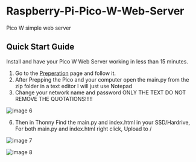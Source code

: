 # Raspberry-Pi-Pico-W-Web-Server
Pico W simple web server 

## Quick Start Guide
Install and have your Pico W Web Server working in less than 15 minutes.

1. Go to the [Preperation](https://github.com/Master629/Raspberry-Pi-Pico-W-Web-Server/blob/main/Preparing%20your%20Pico%20and%20computer.md) page and follow it.
2. After Prepping the Pico and your computer open the main.py from the zip folder in a text editor I will just use Notepad
3. Change your network name and password ONLY THE TEXT DO NOT REMOVE THE QUOTATIONS!!!!!
   

![image 6](https://github.com/Master629/Raspberry-Pi-Pico-W-Web-Server/assets/125476463/138503cb-94b2-476d-893b-efb747bbd379)


6. Then in Thonny Find the main.py and index.html in your SSD/Hardrive, For both main.py and index.html right click, Upload to /

![image 7](https://github.com/Master629/Raspberry-Pi-Pico-W-Web-Server/assets/125476463/e888156a-a227-44c8-939d-62f73c74896b)




![image 8](https://github.com/Master629/Raspberry-Pi-Pico-W-Web-Server/assets/125476463/e4377c6f-c6fc-4bb0-b242-e9326a6862d9)
